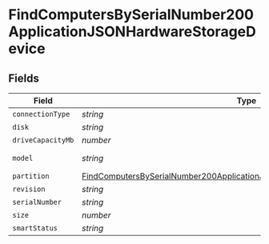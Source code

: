 # FindComputersBySerialNumber200ApplicationJSONHardwareStorageDevice


## Fields

| Field                                                                                                                                                                                   | Type                                                                                                                                                                                    | Required                                                                                                                                                                                | Description                                                                                                                                                                             | Example                                                                                                                                                                                 |
| --------------------------------------------------------------------------------------------------------------------------------------------------------------------------------------- | --------------------------------------------------------------------------------------------------------------------------------------------------------------------------------------- | --------------------------------------------------------------------------------------------------------------------------------------------------------------------------------------- | --------------------------------------------------------------------------------------------------------------------------------------------------------------------------------------- | --------------------------------------------------------------------------------------------------------------------------------------------------------------------------------------- |
| `connectionType`                                                                                                                                                                        | *string*                                                                                                                                                                                | :heavy_minus_sign:                                                                                                                                                                      | N/A                                                                                                                                                                                     | false                                                                                                                                                                                   |
| `disk`                                                                                                                                                                                  | *string*                                                                                                                                                                                | :heavy_minus_sign:                                                                                                                                                                      | N/A                                                                                                                                                                                     | disk0                                                                                                                                                                                   |
| `driveCapacityMb`                                                                                                                                                                       | *number*                                                                                                                                                                                | :heavy_minus_sign:                                                                                                                                                                      | N/A                                                                                                                                                                                     | 512287                                                                                                                                                                                  |
| `model`                                                                                                                                                                                 | *string*                                                                                                                                                                                | :heavy_minus_sign:                                                                                                                                                                      | N/A                                                                                                                                                                                     | Apple SSD SM0512F                                                                                                                                                                       |
| `partition`                                                                                                                                                                             | [FindComputersBySerialNumber200ApplicationJSONHardwareStorageDevicePartition](../../models/operations/findcomputersbyserialnumber200applicationjsonhardwarestoragedevicepartition.md)[] | :heavy_minus_sign:                                                                                                                                                                      | N/A                                                                                                                                                                                     |                                                                                                                                                                                         |
| `revision`                                                                                                                                                                              | *string*                                                                                                                                                                                | :heavy_minus_sign:                                                                                                                                                                      | N/A                                                                                                                                                                                     | UXM2JA1Q                                                                                                                                                                                |
| `serialNumber`                                                                                                                                                                          | *string*                                                                                                                                                                                | :heavy_minus_sign:                                                                                                                                                                      | N/A                                                                                                                                                                                     | S1K5NYADC12934                                                                                                                                                                          |
| `size`                                                                                                                                                                                  | *number*                                                                                                                                                                                | :heavy_minus_sign:                                                                                                                                                                      | N/A                                                                                                                                                                                     | 512287                                                                                                                                                                                  |
| `smartStatus`                                                                                                                                                                           | *string*                                                                                                                                                                                | :heavy_minus_sign:                                                                                                                                                                      | N/A                                                                                                                                                                                     | Verified                                                                                                                                                                                |